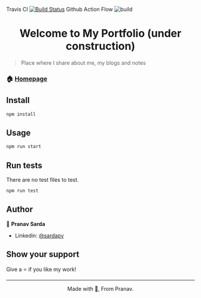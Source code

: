 Travis CI [![Build Status](https://travis-ci.com/sardapv/portfolio.svg?branch=main)](https://travis-ci.com/sardapv/portfolio) 
Github Action Flow ![build](https://github.com/sardapv/portfolio/workflows/build/badge.svg?branch=main)

<h1 align="center">Welcome to My Portfolio (under construction)</h1>

> Place where I share about me, my blogs and notes

### 🏠 [Homepage](https://sardapv.github.io/portfolio)


## Install

```sh
npm install
```

## Usage

```sh
npm run start
```

## Run tests

There are no test files to test.

```sh
npm run test
```

## Author

👤 **Pranav Sarda**

* Linkedin: [@sardapv](https://www.linkedin.com/in/sardapv/)

## Show your support

Give a ⭐️ if you like my work!

***
<p align="center"> Made with 💚, From Pranav. </p> <br />
